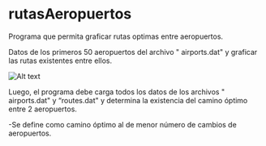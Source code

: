 # rutasAeropuertos
Programa que permita graficar rutas optimas entre aeropuertos. 

Datos de los primeros 50 aeropuertos del archivo " airports.dat" y graficar las rutas existentes entre ellos.

![Alt text](/relative/path/to/data.png?raw=true "Optional Title") 


Luego, el programa debe carga todos los datos de los archivos " airports.dat" y “routes.dat" y determina la existencia del 
camino óptimo entre 2 aeropuertos.

-Se define como camino óptimo al de menor número de cambios de aeropuertos.
